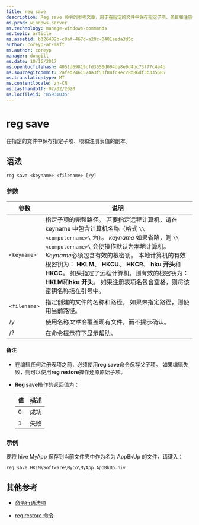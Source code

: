 ```yaml
---
title: reg save
description: Reg save 命令的参考文章，用于在指定的文件中保存指定子项、条目和注册表值的副本。
ms.prod: windows-server
ms.technology: manage-windows-commands
ms.topic: article
ms.assetid: b326482b-c8af-467d-a20c-0481eeda3d5c
author: coreyp-at-msft
ms.author: coreyp
manager: dongill
ms.date: 10/16/2017
ms.openlocfilehash: 4051d69819cfd3550d094de8e9d4bc73f77c4e4b
ms.sourcegitcommit: 2afed2461574a3f53f84fc9ec28d86df3b335685
ms.translationtype: MT
ms.contentlocale: zh-CN
ms.lasthandoff: 07/02/2020
ms.locfileid: "85931035"
---
```

# <a name="reg-save"></a>reg save

在指定的文件中保存指定子项、项和注册表值的副本。

## <a name="syntax"></a>语法

```
reg save <keyname> <filename> [/y]
```

### <a name="parameters"></a>参数

| 参数 | 说明 |
|--|--|
| `<keyname>` | 指定子项的完整路径。 若要指定远程计算机，请在 keyname 中包含计算机名称（格式 `\\<computername>\` 为）。 *keyname* 如果省略，则 `\\<computername>\` 会使操作默认为本地计算机。 *Keyname*必须包含有效的根密钥。 本地计算机的有效根密钥为： **HKLM**、 **HKCU**、 **HKCR**、 **hku 开头**和**HKCC**。 如果指定了远程计算机，则有效的根密钥为： **HKLM**和**hku 开头**。 如果注册表项名包含空格，则将该密钥名称括在引号中。 |
| `<filename>` | 指定创建的文件的名称和路径。 如果未指定路径，则使用当前路径。 |
| /y | 使用名称*文件名*覆盖现有文件，而不提示确认。 |
| /? | 在命令提示符下显示帮助。 |

#### <a name="remarks"></a>备注

- 在编辑任何注册表项之前，必须使用**reg save**命令保存父子项。 如果编辑失败，则可以使用**reg restore**操作还原原始子项。

- **Reg save**操作的返回值为：

    | 值 | 描述 |
    |--|--|
    | 0 | 成功 |
    | 1 | 失败 |

### <a name="examples"></a>示例

要将 hive MyApp 保存到当前文件夹中作为名为 AppBkUp 的文件，请键入：

```
reg save HKLM\Software\MyCo\MyApp AppBkUp.hiv
```

## <a name="additional-references"></a>其他参考

- [命令行语法项](command-line-syntax-key.md)

- [reg restore 命令](reg-restore.md)